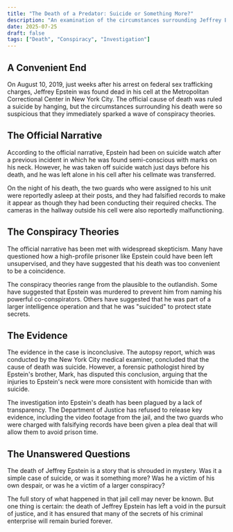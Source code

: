 ```yaml
---
title: "The Death of a Predator: Suicide or Something More?"
description: "An examination of the circumstances surrounding Jeffrey Epstein's death in a Manhattan jail cell, and the conspiracy theories that continue to swirl around his final hours."
date: 2025-07-25
draft: false
tags: ["Death", "Conspiracy", "Investigation"]
---
```


## A Convenient End

On August 10, 2019, just weeks after his arrest on federal sex trafficking charges, Jeffrey Epstein was found dead in his cell at the Metropolitan Correctional Center in New York City. The official cause of death was ruled a suicide by hanging, but the circumstances surrounding his death were so suspicious that they immediately sparked a wave of conspiracy theories.

## The Official Narrative

According to the official narrative, Epstein had been on suicide watch after a previous incident in which he was found semi-conscious with marks on his neck. However, he was taken off suicide watch just days before his death, and he was left alone in his cell after his cellmate was transferred.

On the night of his death, the two guards who were assigned to his unit were reportedly asleep at their posts, and they had falsified records to make it appear as though they had been conducting their required checks. The cameras in the hallway outside his cell were also reportedly malfunctioning.

## The Conspiracy Theories

The official narrative has been met with widespread skepticism. Many have questioned how a high-profile prisoner like Epstein could have been left unsupervised, and they have suggested that his death was too convenient to be a coincidence.

The conspiracy theories range from the plausible to the outlandish. Some have suggested that Epstein was murdered to prevent him from naming his powerful co-conspirators. Others have suggested that he was part of a larger intelligence operation and that he was "suicided" to protect state secrets.

## The Evidence

The evidence in the case is inconclusive. The autopsy report, which was conducted by the New York City medical examiner, concluded that the cause of death was suicide. However, a forensic pathologist hired by Epstein's brother, Mark, has disputed this conclusion, arguing that the injuries to Epstein's neck were more consistent with homicide than with suicide.

The investigation into Epstein's death has been plagued by a lack of transparency. The Department of Justice has refused to release key evidence, including the video footage from the jail, and the two guards who were charged with falsifying records have been given a plea deal that will allow them to avoid prison time.

## The Unanswered Questions

The death of Jeffrey Epstein is a story that is shrouded in mystery. Was it a simple case of suicide, or was it something more? Was he a victim of his own despair, or was he a victim of a larger conspiracy?

The full story of what happened in that jail cell may never be known. But one thing is certain: the death of Jeffrey Epstein has left a void in the pursuit of justice, and it has ensured that many of the secrets of his criminal enterprise will remain buried forever.
